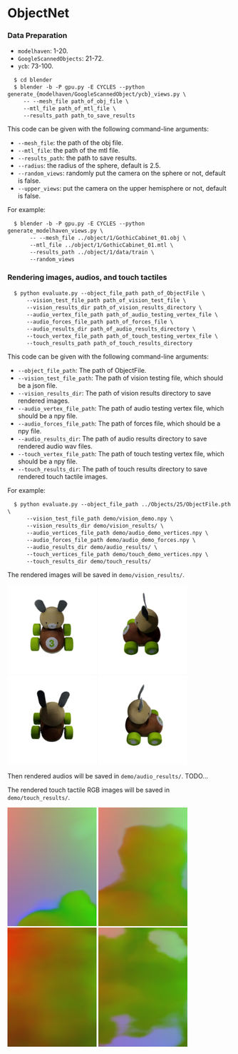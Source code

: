 # ObjectNet

### Data Preparation
  * `modelhaven`: 1-20.
  * `GoogleScannedObjects`: 21-72.
  * `ycb`: 73-100.
```
  $ cd blender
  $ blender -b -P gpu.py -E CYCLES --python generate_{modelhaven/GoogleScannedObject/ycb}_views.py \
     -- --mesh_file path_of_obj_file \
     --mtl_file path_of_mtl_file \
     --results_path path_to_save_results
```
This code can be given with the following command-line arguments:
  * `--mesh_file`: the path of the obj file.
  * `--mtl_file`: the path of the mtl file.
  * `--results_path`: the path to save results.
  * `--radius`: the radius of the sphere, default is 2.5.
  * `--random_views`: randomly put the camera on the sphere or not, default is false.
  * `--upper_views`: put the camera on the upper hemisphere or not, default is false.

For example:
```
  $ blender -b -P gpu.py -E CYCLES --python generate_modelhaven_views.py \
       -- --mesh_file ../object/1/GothicCabinet_01.obj \
       --mtl_file ../object/1/GothicCabinet_01.mtl \
       --results_path ../object/1/data/train \
       --random_views 
```

### Rendering images, audios, and touch tactiles
```
  $ python evaluate.py --object_file_path path_of_ObjectFile \
      --vision_test_file_path path_of_vision_test_file \
      --vision_results_dir path_of_vision_results_directory \
      --audio_vertex_file_path path_of_audio_testing_vertex_file \
      --audio_forces_file_path path_of_forces_file \
      --audio_results_dir path_of_audio_results_directory \
      --touch_vertex_file_path path_of_touch_testing_vertex_file \
      --touch_results_path path_of_touch_results_directory
```
This code can be given with the following command-line arguments:
  * `--object_file_path`: The path of ObjectFile.
  * `--vision_test_file_path`: The path of vision testing file, which should be a json file.
  * `--vision_results_dir`: The path of vision results directory to save rendered images.
  * `--audio_vertex_file_path`: The path of audio testing vertex file, which should be a npy file.
  * `--audio_forces_file_path`: The path of forces file, which should be a npy file.
  * `--audio_results_dir`: The path of audio results directory to save rendered audio wav files.
  * `--touch_vertex_file_path`: The path of touch testing vertex file, which should be a npy file.
  * `--touch_results_dir`: The path of touch results directory to save rendered touch tactile images.

For example:
```
  $ python evaluate.py --object_file_path ../Objects/25/ObjectFile.pth \
      --vision_test_file_path demo/vision_demo.npy \
      --vision_results_dir demo/vision_results/ \
      --audio_vertices_file_path demo/audio_demo_vertices.npy \
      --audio_forces_file_path demo/audio_demo_forces.npy \
      --audio_results_dir demo/audio_results/ \
      --touch_vertices_file_path demo/touch_demo_vertices.npy \
      --touch_results_dir demo/touch_results/
```

The rendered images will be saved in `demo/vision_results/`.
<p float="middle">
  <img src="demo/vision_results/1.png" width="200"/>
  <img src="demo/vision_results/2.png" width="200"/>
  <img src="demo/vision_results/3.png" width="200"/>
  <img src="demo/vision_results/4.png" width="200"/>
</p>

Then rendered audios will be saved in `demo/audio_results/`.
TODO...

The rendered touch tactile RGB images will be saved in `demo/touch_results/`.
<p float="middle">
  <img src="demo/touch_results/1.png" width="200"/>
  <img src="demo/touch_results/2.png" width="200"/>
  <img src="demo/touch_results/3.png" width="200"/>
  <img src="demo/touch_results/4.png" width="200"/>
</p>
